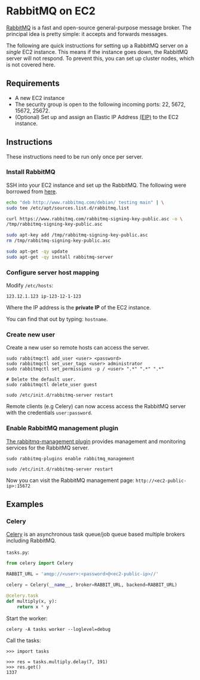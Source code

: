 # RabbitMQ on EC2

[RabbitMQ](http://www.rabbitmq.com/) is a fast and open-source
general-purpose message broker. The principal idea is pretty simple: it
accepts and forwards messages.

The following are quick instructions for setting up a 
RabbitMQ server on a *single* EC2 instance.
This means if the instance goes down, the RabbitMQ server will not 
respond. To prevent this, you can set up cluster nodes, which is not
covered here.

## Requirements
* A new EC2 instance
* The security group is open to the following incoming ports: 22, 5672,
  15672, 25672.
* (Optional) Set up and assign an Elastic IP Address
  [(EIP)](http://docs.aws.amazon.com/AWSEC2/latest/UserGuide/elastic-ip-addresses-eip.html)
 to the EC2 instance.

## Instructions
These instructions need to be run only once per server.

### Install RabbitMQ
SSH into your EC2 instance and set up the RabbitMQ.
The following were borrowed from [here](https://www.rabbitmq.com/ec2.html).

```bash
echo "deb http://www.rabbitmq.com/debian/ testing main" | \
sudo tee /etc/apt/sources.list.d/rabbitmq.list

curl https://www.rabbitmq.com/rabbitmq-signing-key-public.asc -o \
/tmp/rabbitmq-signing-key-public.asc

sudo apt-key add /tmp/rabbitmq-signing-key-public.asc
rm /tmp/rabbitmq-signing-key-public.asc

sudo apt-get -qy update
sudo apt-get -qy install rabbitmq-server
```

### Configure server host mapping
Modify `/etc/hosts`:

```
123.12.1.123 ip-123-12-1-123
```

Where the IP address is the **private IP** of the EC2 instance.

You can find that out by typing: `hostname`.

### Create new user
Create a new user so remote hosts can access the server.
```
sudo rabbitmqctl add_user <user> <password>
sudo rabbitmqctl set_user_tags <user> administrator
sudo rabbitmqctl set_permissions -p / <user> ".*" ".*" ".*"

# Delete the default user.
sudo rabbitmqctl delete_user guest

sudo /etc/init.d/rabbitmq-server restart
```

Remote clients (e.g Celery) can now access access the RabbitMQ
server with the credentials `user:password`.

### Enable RabbitMQ management plugin
[The rabbitmq-management
plugin](https://www.rabbitmq.com/management.html)
provides management and monitoring services for the RabbitMQ server.

```
sudo rabbitmq-plugins enable rabbitmq_management

sudo /etc/init.d/rabbitmq-server restart
```

Now you can visit the RabbitMQ management page:
`http://<ec2-public-ip>:15672`

## Examples

### Celery
[Celery](http://www.celeryproject.org/) 
is an asynchronous task queue/job queue based multiple brokers including RabbitMQ.

`tasks.py`:
```py
from celery import Celery

RABBIT_URL = 'amqp://<user>:<password>@<ec2-public-ip>//'

celery = Celery(__name__, broker=RABBIT_URL, backend=RABBIT_URL)

@celery.task
def multiply(x, y):
    return x * y
```

Start the worker:

```celery -A tasks worker --loglevel=debug```

Call the tasks:
```
>>> import tasks

>>> res = tasks.multiply.delay(7, 191)
>>> res.get()
1337
```
